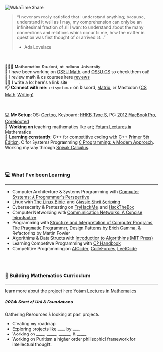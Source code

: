 ![WakaTime Share](https://wakatime.com/share/@bb17bd69-69a9-4caf-9225-53ade672bc8a/20ebbad5-72af-4b47-b2f0-bbad17414382.svg)


> “I never am really satisfied that I understand anything; because, understand it well as I may, my comprehension can only be an infinitesimal fraction 
> of all I want to understand about the many connections and relations which occur to me, how the matter in question was first thought of or arrived at…”
> - Ada Lovelace  

<br><br>
🧑🏾‍🎓 Mathematics Student, at Indiana University   
🧠 I have been working on [OSSU Math](https://github.com/ossu/math), and [OSSU CS](https://github.com/ossu/computer-science) so check them out!  
📝 I review math & cs courses here [reviews](#)  
✍🏾 I write a lot here's a link site _____.    
📫 **Connect with me**: ```krisyotam.c``` on Discord, [Matrix](https://matrix.to/#/@khr1st:matrix.org), or Mastodon ([CS](https://fosstodon.org/@krisyotam), [Math](https://mathstodon.xyz/@krisyotam), [Writing](https://mastodon.social/@krisyotam)).  

<br><br>
💻 **My Setup**: OS: [Gentoo](#), Keyboard: [HHKB Type S](#), PC: [2012 MacBook Pro, Corebooted](https://support.apple.com/en-us/111958)  
🔭 **Working on** teaching mathematics like art; [Yotam Lectures in Mathematics](https://github.com/yotamlectures)  
🌱 **Learning constantly**: C++ for competitive coding with [C++ Primer 5th Edition](#). C for Systems Programming [C Programming: A Modern Approach](#). Working my way through [Spivak Calculus](#).   
    

<br><br>
### 💻 What I've been Learning 
____
* Computer Architecture & Systems Programming with [Computer Systems: A Programmer's Perspective](https://shorturl.at/TGRmB)
* Linux with [The Linux Bible](https://www.amazon.com/Linux-Bible-Christopher-Negus/dp/1119578884), and [Classic Shell Scripting](https://www.amazon.com/Classic-Shell-Scripting-Arnold-Robbins/dp/0596005954)
* Cybersecurity & Pentesting on [TryHackMe](https://tryhackme.com/p/khr1st), and [HackTheBox](#)
* Computer Networking with [Communication Networks: A Concise Introduction](https://www.amazon.com/Communication-Networks-Introduction-Synthesis-Lectures/dp/1627058877)
* Programming with [Structure and Interpretation of Computer Programs](), [The Pragmatic Programmer](https://www.amazon.com/gp/product/0135957052/ref=ox_sc_act_title_24?smid=ATVPDKIKX0DER&psc=1), [Design Patterns by Erich Gamma](https://www.amazon.com/gp/product/0201633612/ref=ox_sc_act_title_23?smid=A2VTGR0W05A7RO&psc=1), & [Refactoring by Martin Fowler](https://www.amazon.com/gp/product/0134757599/ref=ox_sc_act_title_25?smid=ATVPDKIKX0DER&psc=1)
* Algorithims & Data Structs with [Introduction to Algorithims (MIT Press)](https://www.amazon.com/Introduction-Algorithms-3rd-MIT-Press/dp/0262033844)
* Learning Competitve Programming with [CP Handbook](https://cses.fi/book/book.pdf)
* Competitive Programming on [AtCoder](https://atcoder.jp/users/khr1st), [CodeForces](https://codeforces.com/profile/krisofakind), [LeetCode](https://leetcode.com/u/khr1st/)


<br><br>
### 🧠 Building Mathematics Curriculum 
_____
learn more about the project here [Yotam Lectures in Mathematics](#)
##### 2024: Start of Uni & Foundations 
Gathering Resources & looking at past projects
* Creating my roadmap
* Exploring projects like ____ by ___.
* Working on ____, _____, ______, & _____.
* Working on Puritism a higher order philisophicl framework for intellectual thought. 

